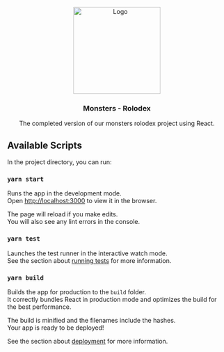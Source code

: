 <p align="center">
  <a href="https://residencialfloren.firebaseapp.com/">
    <img src="https://robohash.org/11?set=set1" alt="Logo" height="200">
  </a>

  <h3 align="center">Monsters - Rolodex</h3>

  <p align="center">
    The completed version of our monsters rolodex project using React.
    <br />
  </p>
</p>

## Available Scripts

In the project directory, you can run:

### `yarn start`

Runs the app in the development mode.<br />
Open [http://localhost:3000](http://localhost:3000) to view it in the browser.

The page will reload if you make edits.<br />
You will also see any lint errors in the console.

### `yarn test`

Launches the test runner in the interactive watch mode.<br />
See the section about [running tests](https://facebook.github.io/create-react-app/docs/running-tests) for more information.

### `yarn build`

Builds the app for production to the `build` folder.<br />
It correctly bundles React in production mode and optimizes the build for the best performance.

The build is minified and the filenames include the hashes.<br />
Your app is ready to be deployed!

See the section about [deployment](https://facebook.github.io/create-react-app/docs/deployment) for more information.


